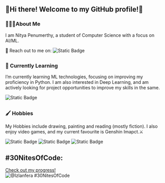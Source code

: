 ## 🌸Hi there! Welcome to my GitHub profile!🌸


### 👩🏼‍💻About Me
I am Nitya Penumerthy, a student of Computer Science with a focus on AI/ML. 

🔎 Reach out to me on: ![Static Badge](https://img.shields.io/badge/LinkedIn-Nitya_Penumerthy-blue?style=flat&labelColor=%230492c2&color=blue&link=https%3A%2F%2Fwww.linkedin.com%2Fin%2Fnitya-penumerthy-1256b7274%2F) 
##
### 🌱 Currently Learning
I’m currently learning ML technologies, focusing on improving my proficiency in Python. I am also interested in Deep Learning, and am actively looking for project opportunities to improve my skills in the same.

![Static Badge](https://img.shields.io/badge/LeetCode-NagaNitya-black?style=flat&labelColor=black&color=yellow&link=https%3A%2F%2Fleetcode.com%2Fu%2FNagaNitya%2F)

##
### 🖌️ Hobbies
My Hobbies include drawing, painting and reading (mostly fiction). I also enjoy video games, and my current favourite is Genshin Imapct.⚔️

![Static Badge](https://img.shields.io/badge/DeviantArt-nityasri-black?style=flat&labelColor=black&color=%2374b72e&link=https%3A%2F%2Fwww.deviantart.com%2Fnityasri) ![Static Badge](https://img.shields.io/badge/The_StoryGraph-Izlanfera-black?style=flat&labelColor=%23fcae1e&color=%23fff44f&link=https%3A%2F%2Fapp.thestorygraph.com%2Fprofile%2Fizlanfera) ![Static Badge](https://img.shields.io/badge/Discord-Izlanfera-black?style=flat&labelColor=black&color=%235865F2&link=discordapp.com%2Fusers%2F1105481355078414406)

##
## #30NitesOfCode:
  [Check out my progress!](https://www.codedex.io/@Izlanfera/30-nites-of-code)  
  ![@Izlanfera #30NitesOfCode](https://www.codedex.io/api/petStatus?user=Izlanfera)

<!--
**NagaNitya/NagaNitya** is a ✨ _special_ ✨ repository because its `README.md` (this file) appears on your GitHub profile.

Here are some ideas to get you started:

- 🔭 I’m currently working on ...
- 🌱 I’m currently learning ...
- 👯 I’m looking to collaborate on ...
- 🤔 I’m looking for help with ...
- 💬 Ask me about ...
- 📫 How to reach me: ...
- 😄 Pronouns: ...
- ⚡ Fun fact: ...
-->
